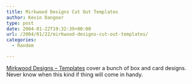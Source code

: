 ```yaml
---
title: Mirkwood Designs Cut Out Templates
author: Kevin Dangoor
type: post
date: 2004-01-22T19:32:39+00:00
url: /2004/01/22/mirkwood-designs-cut-out-templates/
categories:
  - Random

---
```

[Mirkwood Designs &#8211; Templates][1] cover a bunch of box and card designs. Never know when this kind if thing will come in handy.

 [1]: http://www.ruthannzaroff.com/mirkwooddesigns/templates.htm "Mirkwood Designs - Templates"